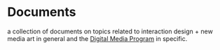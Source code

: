 # Documents

a collection of documents on topics related to interaction design + new media art in general and the [Digital Media Program](https://digitalmedia-bremen.de) in specific.
